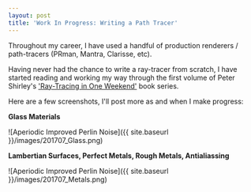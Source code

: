 ```yaml
---
layout: post
title: 'Work In Progress: Writing a Path Tracer'
---
```


Throughout my career, I have used a handful of production renderers / path-tracers (PRman, Mantra, Clarisse, etc).

Having never had the chance to write a ray-tracer from scratch, I have started reading and working my way through the first volume of Peter Shirley's ['Ray-Tracing in One Weekend'](http://in1weekend.blogspot.com/2016/01/ray-tracing-in-one-weekend.html) book series.

Here are a few screenshots, I'll post more as and when I make progress:

**Glass Materials**

![Aperiodic Improved Perlin Noise]({{ site.baseurl }}/images/201707_Glass.png)

**Lambertian Surfaces, Perfect Metals, Rough Metals, Antialiassing**

![Aperiodic Improved Perlin Noise]({{ site.baseurl }}/images/201707_Metals.png)
